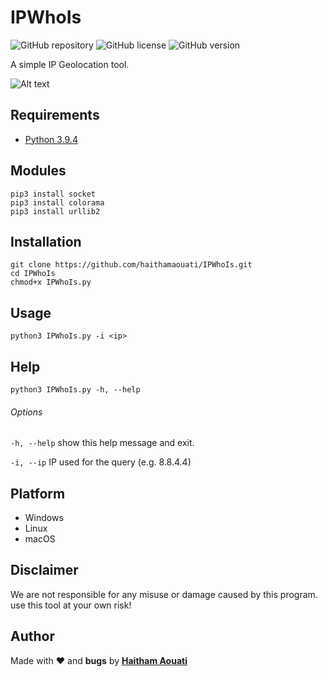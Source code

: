 # IPWhoIs

![GitHub repository](https://img.shields.io/badge/haithamaouati-IPWhoIs-blue?style=flat-square&logo=github)
![GitHub license](https://img.shields.io/github/license/haithamaouati/IPWhoIs?style=flat-square)
![GitHub version](https://img.shields.io/badge/version-1.0-yellow?style=flat-square)

A simple IP Geolocation tool.

![Alt text](/relative/screenshot.png?raw=true "Optional Title")

Requirements
----
* [Python 3.9.4](https://www.python.org)

Modules
----
    pip3 install socket
    pip3 install colorama
    pip3 install urllib2
    
Installation
----
    git clone https://github.com/haithamaouati/IPWhoIs.git
    cd IPWhoIs
    chmod+x IPWhoIs.py
    
Usage
----
    python3 IPWhoIs.py -i <ip>
    
Help
----
    python3 IPWhoIs.py -h, --help
    
###### Options
`-h, --help`
show this help message and exit.

`-i, --ip`
IP used for the query (e.g. 8.8.4.4)

Platform
----
* Windows
* Linux
* macOS

Disclaimer
----
We are not responsible for any misuse or damage caused by this program. use this tool at your own risk!

Author
----

Made with ❤️ and **bugs** by [**Haitham Aouati**](https://www.facebook.com/haithamaouati1/)
